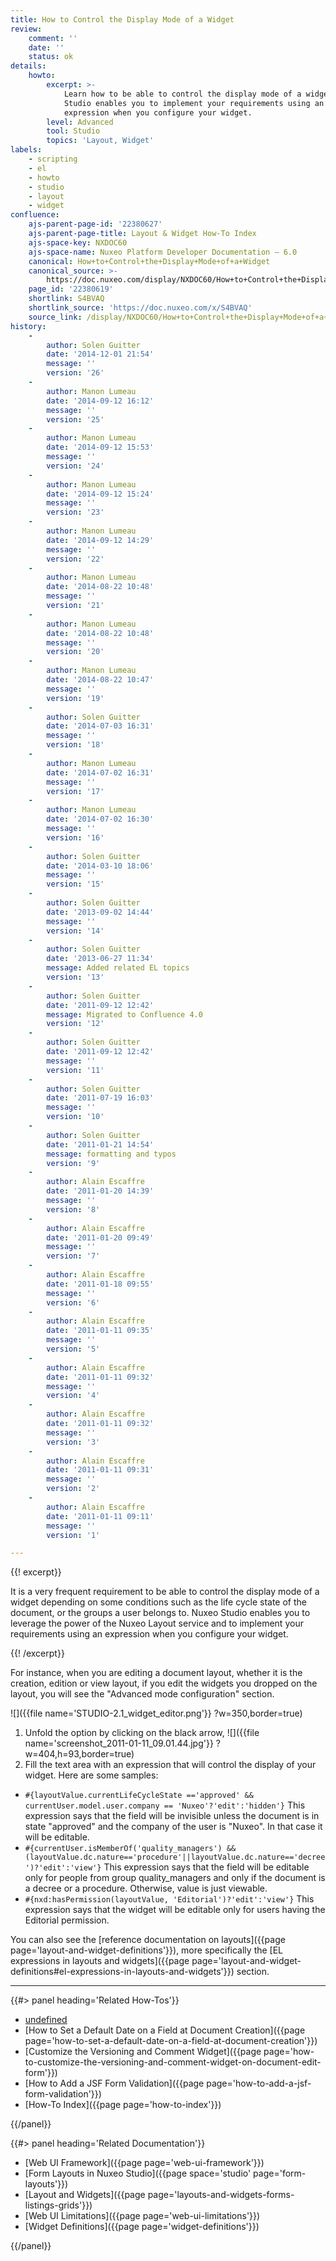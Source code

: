 ```yaml
---
title: How to Control the Display Mode of a Widget
review:
    comment: ''
    date: ''
    status: ok
details:
    howto:
        excerpt: >-
            Learn how to be able to control the display mode of a widget. Nuxeo
            Studio enables you to implement your requirements using an
            expression when you configure your widget.
        level: Advanced
        tool: Studio
        topics: 'Layout, Widget'
labels:
    - scripting
    - el
    - howto
    - studio
    - layout
    - widget
confluence:
    ajs-parent-page-id: '22380627'
    ajs-parent-page-title: Layout & Widget How-To Index
    ajs-space-key: NXDOC60
    ajs-space-name: Nuxeo Platform Developer Documentation — 6.0
    canonical: How+to+Control+the+Display+Mode+of+a+Widget
    canonical_source: >-
        https://doc.nuxeo.com/display/NXDOC60/How+to+Control+the+Display+Mode+of+a+Widget
    page_id: '22380619'
    shortlink: S4BVAQ
    shortlink_source: 'https://doc.nuxeo.com/x/S4BVAQ'
    source_link: /display/NXDOC60/How+to+Control+the+Display+Mode+of+a+Widget
history:
    - 
        author: Solen Guitter
        date: '2014-12-01 21:54'
        message: ''
        version: '26'
    - 
        author: Manon Lumeau
        date: '2014-09-12 16:12'
        message: ''
        version: '25'
    - 
        author: Manon Lumeau
        date: '2014-09-12 15:53'
        message: ''
        version: '24'
    - 
        author: Manon Lumeau
        date: '2014-09-12 15:24'
        message: ''
        version: '23'
    - 
        author: Manon Lumeau
        date: '2014-09-12 14:29'
        message: ''
        version: '22'
    - 
        author: Manon Lumeau
        date: '2014-08-22 10:48'
        message: ''
        version: '21'
    - 
        author: Manon Lumeau
        date: '2014-08-22 10:48'
        message: ''
        version: '20'
    - 
        author: Manon Lumeau
        date: '2014-08-22 10:47'
        message: ''
        version: '19'
    - 
        author: Solen Guitter
        date: '2014-07-03 16:31'
        message: ''
        version: '18'
    - 
        author: Manon Lumeau
        date: '2014-07-02 16:31'
        message: ''
        version: '17'
    - 
        author: Manon Lumeau
        date: '2014-07-02 16:30'
        message: ''
        version: '16'
    - 
        author: Solen Guitter
        date: '2014-03-10 18:06'
        message: ''
        version: '15'
    - 
        author: Solen Guitter
        date: '2013-09-02 14:44'
        message: ''
        version: '14'
    - 
        author: Solen Guitter
        date: '2013-06-27 11:34'
        message: Added related EL topics
        version: '13'
    - 
        author: Solen Guitter
        date: '2011-09-12 12:42'
        message: Migrated to Confluence 4.0
        version: '12'
    - 
        author: Solen Guitter
        date: '2011-09-12 12:42'
        message: ''
        version: '11'
    - 
        author: Solen Guitter
        date: '2011-07-19 16:03'
        message: ''
        version: '10'
    - 
        author: Solen Guitter
        date: '2011-01-21 14:54'
        message: formatting and typos
        version: '9'
    - 
        author: Alain Escaffre
        date: '2011-01-20 14:39'
        message: ''
        version: '8'
    - 
        author: Alain Escaffre
        date: '2011-01-20 09:49'
        message: ''
        version: '7'
    - 
        author: Alain Escaffre
        date: '2011-01-18 09:55'
        message: ''
        version: '6'
    - 
        author: Alain Escaffre
        date: '2011-01-11 09:35'
        message: ''
        version: '5'
    - 
        author: Alain Escaffre
        date: '2011-01-11 09:32'
        message: ''
        version: '4'
    - 
        author: Alain Escaffre
        date: '2011-01-11 09:32'
        message: ''
        version: '3'
    - 
        author: Alain Escaffre
        date: '2011-01-11 09:31'
        message: ''
        version: '2'
    - 
        author: Alain Escaffre
        date: '2011-01-11 09:11'
        message: ''
        version: '1'

---
```

{{! excerpt}}

It is a very frequent requirement to be able to control the display mode of a widget depending on some conditions such as the life cycle state of the document, or the groups a user belongs to. Nuxeo Studio enables you to leverage the power of the Nuxeo Layout service and to implement your requirements using an expression when you configure your widget.

{{! /excerpt}}

For instance, when you are editing a document layout, whether it is the creation, edition or view layout, if you edit the widgets you dropped on the layout, you will see the "Advanced mode configuration" section.

![]({{file name='STUDIO-2.1_widget_editor.png'}} ?w=350,border=true)

1.  Unfold the option by clicking on the black arrow,
    ![]({{file name='screenshot_2011-01-11_09.01.44.jpg'}} ?w=404,h=93,border=true)
2.  Fill the text area with an expression that will control the display of your widget. Here are some samples:

*   `#{layoutValue.currentLifeCycleState =='approved' && currentUser.model.user.company == 'Nuxeo'?'edit':'hidden'}`
    This expression says that the field will be invisible unless the document is in state "approved" and the company of the user is "Nuxeo". In that case it will be editable.
*   `#{currentUser.isMemberOf('quality_managers') && (layoutValue.dc.nature=='procedure'||layoutValue.dc.nature=='decree')?'edit':'view'}`
    This expression says that the field will be editable only for people from group quality_managers and only if the document is a decree or a procedure. Otherwise, value is just viewable.
*   `#{nxd:hasPermission(layoutValue, 'Editorial')?'edit':'view'}`
    This expression says that the widget will be editable only for users having the Editorial permission.

You can also see the [reference documentation on layouts]({{page page='layout-and-widget-definitions'}}), more specifically the [EL expressions in layouts and widgets]({{page page='layout-and-widget-definitions#el-expressions-in-layouts-and-widgets'}}) section.

* * *

<div class="row" data-equalizer data-equalize-on="medium"><div class="column medium-6">{{#> panel heading='Related How-Tos'}}

*   [undefined]()
*   [How to Set a Default Date on a Field at Document Creation]({{page page='how-to-set-a-default-date-on-a-field-at-document-creation'}})
*   [Customize the Versioning and Comment Widget]({{page page='how-to-customize-the-versioning-and-comment-widget-on-document-edit-form'}})
*   [How to Add a JSF Form Validation]({{page page='how-to-add-a-jsf-form-validation'}})
*   [How-To Index]({{page page='how-to-index'}})

{{/panel}}</div><div class="column medium-6">{{#> panel heading='Related Documentation'}}

*   [Web UI Framework]({{page page='web-ui-framework'}})
*   [Form Layouts in Nuxeo Studio]({{page space='studio' page='form-layouts'}})
*   [Layout and Widgets]({{page page='layouts-and-widgets-forms-listings-grids'}})
*   [Web UI Limitations]({{page page='web-ui-limitations'}})
*   [Widget Definitions]({{page page='widget-definitions'}})

{{/panel}}</div></div>